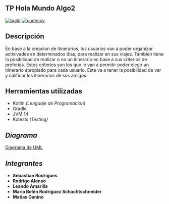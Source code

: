 ﻿## TP Hola Mundo Algo2
[![build](https://github.com/algo2-unsam/tp-holamundo-2022-2022-grupo-4/actions/workflows/build.yml/badge.svg)](https://github.com/algo2-unsam/tp-holamundo-2022-2022-grupo-4/actions/workflows/build.yml)
[![codecov](https://codecov.io/gh/algo2-unsam/tp-holamundo-2022-2022-grupo-4/branch/master/graph/badge.svg?token=CIca0zHDNZ)](https://codecov.io/gh/algo2-unsam/tp-holamundo-2022-2022-grupo-4)


## Descripción
En base a la creacion de itinerarios, los usuarios van a poder organizar activivades en determinados dias, para realizar en sus viajes. Tambien tiene la posibilidad de realizar o no un itinerario en base a sus criterios de preferias. Estos criterios son los que le van a permitir poder elegir un itinerario apropiado para cada usuario. Este va a tener la posibilidad de ver y calificar los itinerarios de sus amigos.

## Herramientas utilizadas

 - Kotlin *(Lenguaje de Programacion)*
 - Gradle
 - JVM 14
 - Kotests *(Testing)*

## ***Diagrama***
[Diagrama de UML](https://viewer.diagrams.net/?tags=%7B%7D&highlight=0000ff&edit=_blank&layers=1&nav=1&title=Diagrama%20TP.drawio#R5VvbkqM2EP0aVyUPOwWIi/3oy2x2k03VJLOp7DzKoMGawsgRYmzn6yOMuBvMGoPw5mXGaiQQfU43pyWYgOX28AuFu83vxEHeRFOcwwSsJpo2NXT%2bNzIcY4NumbHBpdiJTWpmeMb/ImFUhDXEDgoKHRkhHsO7otEmvo9sVrBBSsm%2b2O2VeMWr7qCLKoZnG3pV69/YYRtxW5qV2T8h7G6SK6vmLD6yhUlncSfBBjpknzOBxwlYUkJY/Gt7WCIv8l3il3jcx5qj6cQo8lmbAb99/mOjw6ePX9far4e5Ogfvh5cPAIjJsWNyx8jhDhBNQtmGuMSH3mNmXVAS%2bg6KTqvwVtbnCyE7blS58Q0xdhRowpARbtqwrSeOogNm36LhD4ZoveSOrA7izKfGUTTieUaTq71/YQpISG3UcNMJjyB1EWvop6cocXYjskWMHvk4ijzI8HtxHlDwzE37ZVDwHwKN70BGnPcdeqG40kQzPT7dxZr/cNnJJbEhTAx/BSGkmCR2ft2w3JfbKuPXtMmyiKILbtcY0iXFDPEL/PRzXcddiBzyFPqMT6S%2bFw9WYqMVChj2TycrUTAjWMSJ/YZf9XkHT5jueZYpkkn4CVGGDs3UqEIpBoAkSyVJSoTsPot4NQnjTS7aZ0pP4GsV8OcBCTC0MfHleSvnjukZb4C%2bvAEq3liS7Y7744I7lH7dIchiVMkyrHf0M5li%2bJx%2bw/yst8zPlsz8bJj/V7ebUt0%2bvRfBwv1Pj9/yjZfsDFEzG3Zq9SB02iI6lYmoqctEVM3hqTxYRktIHzSjgOr4MDWVjqCehs4phcdchx3BPgtyZ36KDJmS0hWloKSAUipKSv0Ns7E//xHPIKNXeivXM%2b7cAzNV0jkemv%2bEUXG2eCU%2b%2b7AXz/I577KOqsj0cKJtP3M1i%2bglAX5ZbEOXIhfSuc1hwg506nW0g1%2bxHXqsqQ/XNpEeh29oBEI7VUYCbnXWUmmrSl/yyZCafiRVwF0f4eeDOa2b0rWeEmhx0hKjMty%2bN8nMSpe5kGMq0xoixxiWXFpZeV4pjbwagVAxWz7UarLLQEKl9rGRrqgkCySdVltMuI0yr78Oon8BckP/K941LLr4ZLumY0jvoBhomtIyu0/7Su6mlJosi0LtmnLhQZa0tO6iXJC8Ym1dBak1dkw7lwudQLX6UeQrDIeS4jxvRmIc0k/kVAKMIBvrU8BTycgS8rltjbteNZveRYBN%2bwmwNDC6hZkT0tPWxgiCBpjloAGm7KAxDLmPvCtKCVVaKTG7h1Ji1tPzLt5R7RaMO4rspi1eFHwhNvRGEKumObZ6I3lrJQfsn5xQb9AhDd7qeZ8yGWCWNrlnRsVb1hln9bZxqVa1wBPnHuQPFPneAqVaVr63tIq3TnGIAwaleyvdBB%2bNt6rvDDyTyRJMFiqPRSrdYbpalhnyXVbdFjnJO4mxOBrXGBXXPB6wy6ePujnHwTzhsegtFrBCMGC3Idd0ZMGot3lVwnfm0euavOUTHxXdVPTppKVYbHyByTjjgMTWcRvk0i5ILGEruyDV81y5nXKzbdJzqzL1sNkeDAJsNyHX/xrnZdlf81LnnVOj/CZi39Q4V8DcPTUMmdRIC5Wu3DCKusJIHl4DUcOolkAdqXFLiGsW4YaBWFNuBLGqlTBWBsa4zSru3YW/JpUbZdF2NTeA5Piv1qk/ADekCkpg3oobeokb2sDcqFblPwA3gExuXCwSWnOjrBvAsNwwz%2bmGSx88rdIXIFHQ/qun2op9mGVro7S0CBLILi1bm0o9O2oKdN7MvjCMoco%2b0wSP/wE=)
## ***Integrantes***
 - **Sebastian Rodrigues**
 - **Rodrigo Alonso**
 - **Leando Amarilla**
 - **Maria Belén Rodríguez Schachtschneider**
 - **Matias Ganino**

